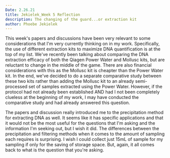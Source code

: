 ```yaml
---
Date: 2.26.21
title: Jekielek_Week 5 Reflection 
description: The changing of the guard...or extraction kit
author: Phoebe Jekielek
---
```


This week's papers and discussions have been very relevant to some considerations that I'm very currently thinking on in my work. Specifically, the use of different extraction kits to maximize DNA quantification is at the top of my list. We've recently been talking about comparing the DNA extraction efficacy of both the Qiagen Power Water and Mollusc kits, but are reluctant to change in the middle of the game. There are also financial considerations with this as the Mollusc kit is cheapter than the Power Water kit. In the end, we've decided to do a separate comparative study between these two kits rather than adding the Mollusc kit to an already semi-processed set of samples extracted using the Power Water. However, if the protocol had not already been established AND had I not been completely clueless at the beginning of my work, I may have conducted the comparative study and had already answered this question. 

The papers and discussion really introduced me to the precipitation method for extracting DNA as well. It seems like it has specific applications and that it would not be the most useful for the questions that I'm asking and the information I'm seeking out, but I wish it did. The differences between the precipitation and filtering methods when it comes to the amount of sampling each requires is surprising. I wish I could collect just 15mL of sample for my sampling if only for the saving of storage space. But, again, it all comes back to what is the question that you're asking.   